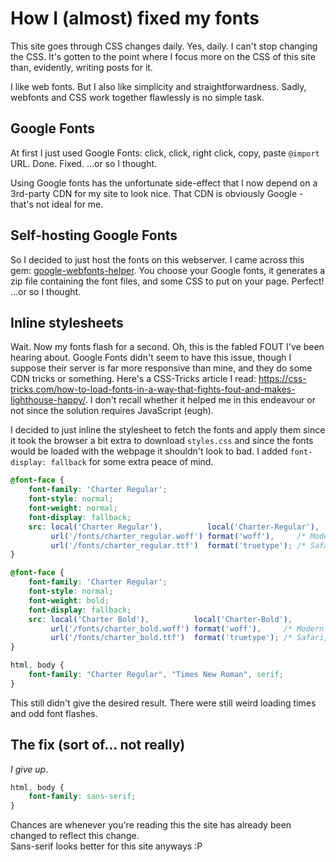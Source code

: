 # How I (almost) fixed my fonts

This site goes through CSS changes daily. Yes, daily. I can't stop changing the CSS. It's gotten to the point where I focus more on the CSS of this site than, evidently, writing posts for it. 

I like web fonts. But I also like simplicity and straightforwardness. Sadly, webfonts and CSS work together flawlessly is no simple task. 

## Google Fonts

At first I just used Google Fonts: click, click, right click, copy, paste `@import` URL. Done. Fixed. ...or so I thought.

Using Google fonts has the unfortunate side-effect that I now depend on a 3rd-party CDN for my site to look nice. That CDN is obviously Google - that's not ideal for me.

## Self-hosting Google Fonts

So I decided to just host the fonts on this webserver. I came across this gem: [google-webfonts-helper](https://github.com/majodev/google-webfonts-helper/). You choose your Google fonts, it generates a zip file containing the font files, and some CSS to put on your page. Perfect! ...or so I thought.

## Inline stylesheets

Wait. Now my fonts flash for a second. Oh, this is the fabled FOUT I've been hearing about. Google Fonts didn't seem to have this issue, though I suppose their server is far more responsive than mine, and they do some CDN tricks or something. Here's a CSS-Tricks article I read: https://css-tricks.com/how-to-load-fonts-in-a-way-that-fights-fout-and-makes-lighthouse-happy/. I don't recall whether it helped me in this endeavour or not since the solution requires JavaScript (eugh).

I decided to just inline the stylesheet to fetch the fonts and apply them since it took the browser a bit extra to download `styles.css` and since the fonts would be loaded with the webpage it shouldn't look to bad. I added `font-display: fallback` for some extra peace of mind. 

```css
@font-face {
	font-family: 'Charter Regular';
	font-style: normal;
	font-weight: normal;
	font-display: fallback;
	src: local('Charter Regular'),          local('Charter-Regular'),
	     url('/fonts/charter_regular.woff') format('woff'),     /* Modern Browsers */
	     url('/fonts/charter_regular.ttf')  format('truetype'); /* Safari, Android, iOS */
}

@font-face {
	font-family: 'Charter Regular';
	font-style: normal;
	font-weight: bold;
	font-display: fallback;
	src: local('Charter Bold'),          local('Charter-Bold'),
	     url('/fonts/charter_bold.woff') format('woff'),     /* Modern Browsers */
	     url('/fonts/charter_bold.ttf')  format('truetype'); /* Safari, Android, iOS */
}

html, body {
	font-family: "Charter Regular", "Times New Roman", serif;
}

```

This still didn't give the desired result. There were still weird loading times and odd font flashes.

## The fix (sort of... not really)

_I give up_.

```css
html, body {
	font-family: sans-serif;
}
```

Chances are whenever you're reading this the site has already been changed to reflect this change.  
Sans-serif looks better for this site anyways :P  
